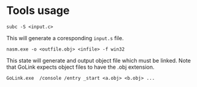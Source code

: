 # Tools usage


```
subc -S <input.c>
```

This will generate a coresponding `input.s` file.

```
nasm.exe -o <outfile.obj> <infile> -f win32
```

This state will generate and output object file which must be linked.
Note that GoLink expects object files to have the .obj extension.

```
GoLink.exe  /console /entry _start <a.obj> <b.obj> ...
```
